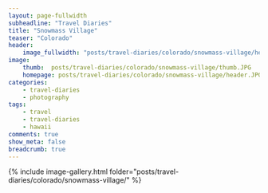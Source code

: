 ```yaml
---
layout: page-fullwidth
subheadline: "Travel Diaries"
title: "Snowmass Village"
teaser: "Colorado"
header:
    image_fullwidth: "posts/travel-diaries/colorado/snowmass-village/header.JPG"
image:
    thumb:  posts/travel-diaries/colorado/snowmass-village/thumb.JPG
    homepage: posts/travel-diaries/colorado/snowmass-village/header.JPG
categories:
    - travel-diaries
    - photography
tags:
    - travel
    - travel-diaries
    - hawaii
comments: true
show_meta: false
breadcrumb: true
---
```



{% include image-gallery.html folder="posts/travel-diaries/colorado/snowmass-village/" %}

<!-- 

{% include gallery %}

{% include next-previous-post-in-category %} 

-->